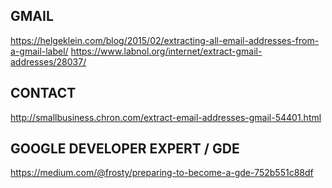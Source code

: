 

## GMAIL
https://helgeklein.com/blog/2015/02/extracting-all-email-addresses-from-a-gmail-label/
https://www.labnol.org/internet/extract-gmail-addresses/28037/

## CONTACT
http://smallbusiness.chron.com/extract-email-addresses-gmail-54401.html

## GOOGLE DEVELOPER EXPERT / GDE
https://medium.com/@frosty/preparing-to-become-a-gde-752b551c88df